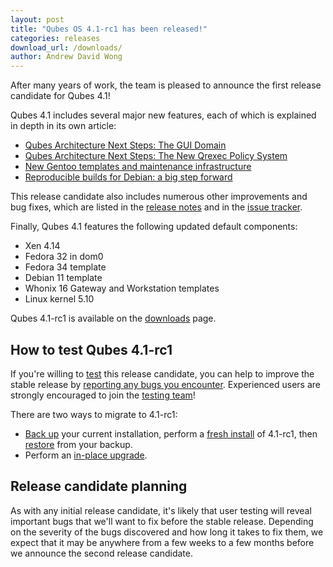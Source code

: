 ```yaml
---
layout: post
title: "Qubes OS 4.1-rc1 has been released!"
categories: releases
download_url: /downloads/
author: Andrew David Wong
---
```


After many years of work, the team is pleased to announce the first
release candidate for Qubes 4.1!

Qubes 4.1 includes several major new features, each of which is
explained in depth in its own article:

- [Qubes Architecture Next Steps: The GUI Domain]
- [Qubes Architecture Next Steps: The New Qrexec Policy System]
- [New Gentoo templates and maintenance infrastructure]
- [Reproducible builds for Debian: a big step forward]

This release candidate also includes numerous other improvements and
bug fixes, which are listed in the [release notes] and in the [issue
tracker].

Finally, Qubes 4.1 features the following updated default components:

- Xen 4.14
- Fedora 32 in dom0
- Fedora 34 template
- Debian 11 template
- Whonix 16 Gateway and Workstation templates
- Linux kernel 5.10

Qubes 4.1-rc1 is available on the [downloads] page.


How to test Qubes 4.1-rc1
-------------------------

If you're willing to [test] this release candidate, you can help to
improve the stable release by [reporting any bugs you encounter].
Experienced users are strongly encouraged to join the [testing team]!

There are two ways to migrate to 4.1-rc1:

- [Back up] your current installation, perform a [fresh install] of 4.1-rc1,
  then [restore] from your backup.
- Perform an [in-place upgrade].


Release candidate planning
--------------------------

As with any initial release candidate, it's likely that user testing
will reveal important bugs that we'll want to fix before the stable
release. Depending on the severity of the bugs discovered and how long
it takes to fix them, we expect that it may be anywhere from a few weeks
to a few months before we announce the second release candidate.


[Qubes Architecture Next Steps: The GUI Domain]: /news/2020/03/18/gui-domain/
[Qubes Architecture Next Steps: The New Qrexec Policy System]: /news/2020/06/22/new-qrexec-policy-system/
[New Gentoo templates and maintenance infrastructure]: /news/2020/10/05/new-gentoo-templates-and-maintenance-infrastructure/
[Reproducible builds for Debian: a big step forward]: /news/2021/10/08/reproducible-builds-for-debian-a-big-step-forward/
[release notes]: /doc/releases/4.1/release-notes/
[issue tracker]: https://github.com/QubesOS/qubes-issues/issues?q=milestone%3A%22Release+4.1%22+is%3Aclosed+-label%3A%22R%3A+duplicate%22+-label%3A%22R%3A+invalid%22+-label%3A%22R%3A+cannot+reproduce%22+-label%3A%22R%3A+not+an+issue%22+-label%3A%22R%3A+not+our+bug%22+-label%3A%22R%3A+won%27t+do%22+-label%3A%22R%3A+won%27t+fix%22+
[downloads]: /downloads/
[test]: /doc/testing/
[reporting any bugs you encounter]: /doc/issue-tracking/
[testing team]: https://forum.qubes-os.org/t/joining-the-testing-team/5190
[Back up]: https://doc.qubes-os.org/en/latest/user/how-to-guides/how-to-back-up-restore-and-migrate.html#creating-a-backup
[fresh install]: /doc/installation-guide/
[restore]: https://doc.qubes-os.org/en/latest/user/how-to-guides/how-to-back-up-restore-and-migrate.html#restoring-from-a-backup
[in-place upgrade]: /doc/upgrade/4.1/

